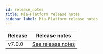 ```yaml
---
id: release_notes
title: Mia-Platform release notes
sidebar_label: Mia-Platform release notes
---
```

| Release | Release notes                                       |
| ------- | --------------------------------------------------- |
| v7.0.0    | [See release notes](platform_7-0-x_releasenotes.md) |
